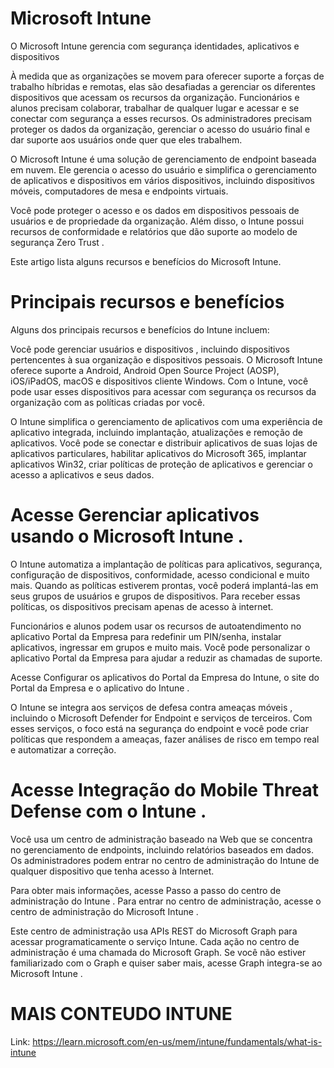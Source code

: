 # Microsoft Intune

O Microsoft Intune gerencia com segurança identidades, aplicativos e dispositivos

À medida que as organizações se movem para oferecer suporte a forças de trabalho híbridas e remotas, elas são desafiadas a gerenciar os diferentes dispositivos que acessam os recursos da organização. Funcionários e alunos precisam colaborar, trabalhar de qualquer lugar e acessar e se conectar com segurança a esses recursos. Os administradores precisam proteger os dados da organização, gerenciar o acesso do usuário final e dar suporte aos usuários onde quer que eles trabalhem.


O Microsoft Intune é uma solução de gerenciamento de endpoint baseada em nuvem. Ele gerencia o acesso do usuário e simplifica o gerenciamento de aplicativos e dispositivos em vários dispositivos, incluindo dispositivos móveis, computadores de mesa e endpoints virtuais.

Você pode proteger o acesso e os dados em dispositivos pessoais de usuários e de propriedade da organização. Além disso, o Intune possui recursos de conformidade e relatórios que dão suporte ao modelo de segurança Zero Trust .

Este artigo lista alguns recursos e benefícios do Microsoft Intune.

# Principais recursos e benefícios
Alguns dos principais recursos e benefícios do Intune incluem:

Você pode gerenciar usuários e dispositivos , incluindo dispositivos pertencentes à sua organização e dispositivos pessoais. O Microsoft Intune oferece suporte a Android, Android Open Source Project (AOSP), iOS/iPadOS, macOS e dispositivos cliente Windows. Com o Intune, você pode usar esses dispositivos para acessar com segurança os recursos da organização com as políticas criadas por você.

O Intune simplifica o gerenciamento de aplicativos com uma experiência de aplicativo integrada, incluindo implantação, atualizações e remoção de aplicativos. Você pode se conectar e distribuir aplicativos de suas lojas de aplicativos particulares, habilitar aplicativos do Microsoft 365, implantar aplicativos Win32, criar políticas de proteção de aplicativos e gerenciar o acesso a aplicativos e seus dados.

# Acesse Gerenciar aplicativos usando o Microsoft Intune .

O Intune automatiza a implantação de políticas para aplicativos, segurança, configuração de dispositivos, conformidade, acesso condicional e muito mais. Quando as políticas estiverem prontas, você poderá implantá-las em seus grupos de usuários e grupos de dispositivos. Para receber essas políticas, os dispositivos precisam apenas de acesso à internet.

Funcionários e alunos podem usar os recursos de autoatendimento no aplicativo Portal da Empresa para redefinir um PIN/senha, instalar aplicativos, ingressar em grupos e muito mais. Você pode personalizar o aplicativo Portal da Empresa para ajudar a reduzir as chamadas de suporte.

Acesse Configurar os aplicativos do Portal da Empresa do Intune, o site do Portal da Empresa e o aplicativo do Intune .

O Intune se integra aos serviços de defesa contra ameaças móveis , incluindo o Microsoft Defender for Endpoint e serviços de terceiros. Com esses serviços, o foco está na segurança do endpoint e você pode criar políticas que respondem a ameaças, fazer análises de risco em tempo real e automatizar a correção.

# Acesse Integração do Mobile Threat Defense com o Intune .

Você usa um centro de administração baseado na Web que se concentra no gerenciamento de endpoints, incluindo relatórios baseados em dados. Os administradores podem entrar no centro de administração do Intune de qualquer dispositivo que tenha acesso à Internet.

Para obter mais informações, acesse Passo a passo do centro de administração do Intune . Para entrar no centro de administração, acesse o centro de administração do Microsoft Intune .

Este centro de administração usa APIs REST do Microsoft Graph para acessar programaticamente o serviço Intune. Cada ação no centro de administração é uma chamada do Microsoft Graph. Se você não estiver familiarizado com o Graph e quiser saber mais, acesse Graph integra-se ao Microsoft Intune .

# MAIS CONTEUDO INTUNE
Link: https://learn.microsoft.com/en-us/mem/intune/fundamentals/what-is-intune
